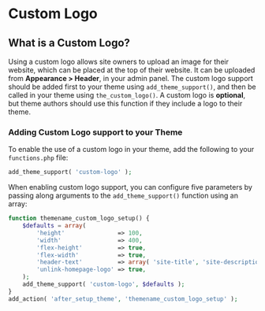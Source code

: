 # Custom Logo

## What is a Custom Logo?

Using a custom logo allows site owners to upload an image for their website, which can be placed at the top of their website. It can be uploaded from **Appearance > Header**, in your admin panel. The custom logo support should be added first to your theme using `add_theme_support()`, and then be called in your theme using `the_custom_logo()`. A custom logo is **optional**, but theme authors should use this function if they include a logo to their theme.

### Adding Custom Logo support to your Theme

To enable the use of a custom logo in your theme, add the following to your `functions.php` file:

```php
add_theme_support( 'custom-logo' );
```

When enabling custom logo support, you can configure five parameters by passing along arguments to the `add_theme_support()` function using an array:

```php
function themename_custom_logo_setup() {
	$defaults = array(
		'height'               => 100,
		'width'                => 400,
		'flex-height'          => true,
		'flex-width'           => true,
		'header-text'          => array( 'site-title', 'site-description' ),
		'unlink-homepage-logo' => true,
	);
	add_theme_support( 'custom-logo', $defaults );
}
add_action( 'after_setup_theme', 'themename_custom_logo_setup' );
```
